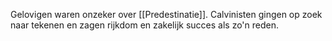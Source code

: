 Gelovigen waren onzeker over [[Predestinatie]]. Calvinisten gingen op zoek naar tekenen en zagen rijkdom en zakelijk succes als zo'n reden.